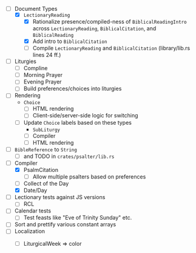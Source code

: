 - [ ] Document Types
  - [x] `LectionaryReading`
    - [x] Rationalize presence/compiled-ness of `BiblicalReadingIntro` across `LectionaryReading`, `BiblicalCitation`, and `BiblicalReading`
    - [x] Add intro to `BiblicalCitation`
    - [ ] Compile `LectionaryReading` and `BiblicalCitation` (library/lib.rs lines 24 ff.)
- [ ] Liturgies
  - [ ] Compline
  - [ ] Morning Prayer
  - [ ] Evening Prayer
  - [ ] Build preferences/choices into liturgies
- [ ] Rendering
  - `Choice`
    - [ ] HTML rendering
    - [ ] Client-side/server-side logic for switching
  - [ ] Update `Choice` labels based on these types
    - `SubLiturgy`
    - [ ] Compiler
    - [ ] HTML rendering
- [ ] `BibleReference` to `String`
  - [ ] and TODO in `crates/psalter/lib.rs`
- [ ] Compiler
  - [x] PsalmCitation
    - [ ] Allow multiple psalters based on preferences
  - [ ] Collect of the Day
  - [x] Date/Day
- [ ] Lectionary tests against JS versions
  - [ ] RCL
- [ ] Calendar tests
  - [ ] Test feasts like "Eve of Trinity Sunday" etc.
- [ ] Sort and prettify various constant arrays
- [ ] Localization
  - [ ] LiturgicalWeek => color

